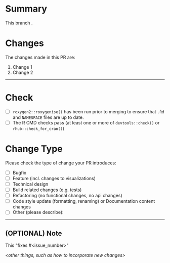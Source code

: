 # Summary
This branch *<succinct summary of the purpose>*.

# Changes
The changes made in this PR are:
1. Change 1
1. Change 2

***

# Check
- [ ] `roxygen2::roxygenise()` has been run prior to merging to ensure that `.Rd` and `NAMESPACE` files are up to date.
- [ ] The R CMD checks pass (at least one or more of `devtools::check()` or `rhub::check_for_cran()`)

# Change Type
Please check the type of change your PR introduces:
- [ ] Bugfix
- [ ] Feature (incl. changes to visualizations)
- [ ] Technical design
- [ ] Build related changes (e.g. tests)
- [ ] Refactoring (no functional changes, no api changes)
- [ ] Code style update (formatting, renaming) or Documentation content changes
- [ ] Other (please describe): 

***

## (OPTIONAL) Note
This "fixes #<issue_number>"

*<other things, such as how to incorporate new changes>*
*<brief summary of the purpose of this pull request>*

